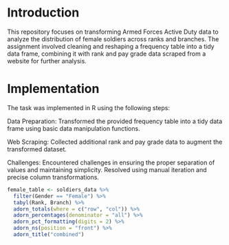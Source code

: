 # Introduction 
This repository focuses on transforming Armed Forces Active Duty data to analyze the distribution of female soldiers across ranks and branches. The assignment involved cleaning and reshaping a frequency table into a tidy data frame, combining it with rank and pay grade data scraped from a website for further analysis.
# Implementation 
The task was implemented in R using the following steps:

Data Preparation: Transformed the provided frequency table into a tidy data frame using basic data manipulation functions.

Web Scraping: Collected additional rank and pay grade data to augment the transformed dataset.

Challenges: Encountered challenges in ensuring the proper separation of values and maintaining simplicity. Resolved using manual iteration and precise column transformations.
```r
female_table <- soldiers_data %>%
  filter(Gender == "Female") %>%
  tabyl(Rank, Branch) %>%
  adorn_totals(where = c("row", "col")) %>%
  adorn_percentages(denominator = "all") %>%
  adorn_pct_formatting(digits = 2) %>%
  adorn_ns(position = "front") %>%
  adorn_title("combined")
```

